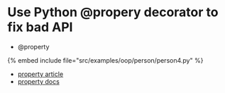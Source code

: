 # Use Python @propery decorator to fix bad API

* @property

{% embed include file="src/examples/oop/person/person4.py" %}

* [property article](http://www.programiz.com/python-programming/property)
* [property docs](https://docs.python.org/library/functions.html#property)


